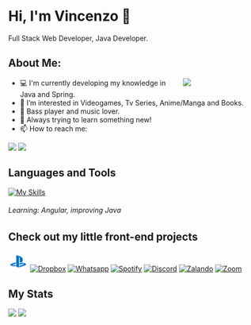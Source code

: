 Hi, I'm Vincenzo :wave:
===================

Full Stack Web Developer, Java Developer.

About Me:
----

<img align="right" width="30%" src="https://i.ibb.co/gSzZhQB/img-readme.png"> 

- :computer: I'm currently developing my knowledge in Java and Spring.
- 👀 I’m interested in Videogames, Tv Series, Anime/Manga and Books.
- :guitar: Bass player and music lover.
- :telescope: Always trying to learn something new!
- 📫 How to reach me:

<a href="https://www.linkedin.com/in/vincenzo-cafasso/" /><img src="https://img.shields.io/badge/LinkedIn-0077B5?style=for-the-badge&logo=linkedin&logoColor=white" /><a/>
<a href="mailto:vincenzocafassog@gmail.com" /><img src="https://img.shields.io/badge/Gmail-D14836?style=for-the-badge&logo=gmail&logoColor=white" /><a/>


Languages and Tools
------

[![My Skills](https://skills.thijs.gg/icons?i=html,css,scss,bootstrap,js,vue,mysql,php,laravel,java,spring,tailwind)](https://skills.thijs.gg)

###### Learning: Angular, improving Java

Check out my little front-end projects
------

<div>
<a href="https://vincaf.github.io/htmlcss-playstation/"><img src="https://github.com/ErJump/htmlcss-playstation/blob/main/img/play_logo.svg"  title="PlayStation" alt="PlayStation" width="40" height="40"/></a>
<a href="https://vincaf.github.io/htmlcss-dropbox/"><img src="https://aem.dropbox.com/cms/content/dam/dropbox/www/en-us/branding/app-dropbox-android@2x.png"  title="Dropbox" alt="Dropbox" width="40" height="40"/></a>
<a href="https://vincaf.github.io/vue-boolzapp/"><img src="https://upload.wikimedia.org/wikipedia/commons/thumb/6/6b/WhatsApp.svg/2044px-WhatsApp.svg.png"  title="Whatsapp" alt="Whatsapp" width="40" height="40"/></a>
 <a href="https://vincaf.github.io/html-css-spotifyweb/"><img src="https://upload.wikimedia.org/wikipedia/commons/thumb/1/19/Spotify_logo_without_text.svg/2048px-Spotify_logo_without_text.svg.png"  title="Spotify" alt="Spotify" width="40" height="40"/></a>
<a href="https://vincaf.github.io/htmlcss-discord/"><img src="https://assets-global.website-files.com/6257adef93867e50d84d30e2/636e0a69f118df70ad7828d4_icon_clyde_blurple_RGB.svg"  title="Discord" alt="Discord" width="40" height="40"/></a>
<a href="https://vincaf.github.io/html-css-boolando/"><img src="https://avatars.githubusercontent.com/u/1564818?s=200&v=4" title="Zalando" alt="Zalando" width="40" height="40"/></a>
<a href="https://vincaf.github.io/html-css-zoom/"><img src="https://www.freepnglogos.com/uploads/zoom-logo-png/zoom-logo-video-icon-in-circle-7.png" title="Zoom" alt="Zoom" width="40" height="40"/></a>
</div>

My Stats
--------
<img width="450" src="https://github-readme-stats.vercel.app/api?username=vincaf&show_icons=true&theme=radical"> 
<img width="450" src="https://github-readme-stats.vercel.app/api/top-langs/?username=vincaf&layout=compact&theme=radical"/>
